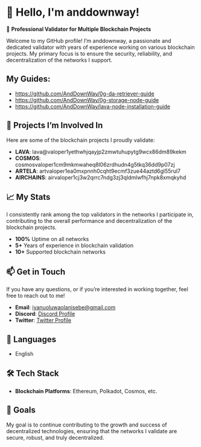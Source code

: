 # 👋 Hello, I'm anddownway!

🚀 **Professional Validator for Multiple Blockchain Projects**

Welcome to my GitHub profile! I’m anddownway, a passionate and dedicated validator with years of experience working on various blockchain projects. My primary focus is to ensure the security, reliability, and decentralization of the networks I support.

## My Guides:

- https://github.com/AndDownWay/0g-da-retriever-guide
- https://github.com/AndDownWay/0g-storage-node-guide
- https://github.com/AndDownWay/lava-node-installation-guide

## 🌟 **Projects I’m Involved In**

Here are some of the blockchain projects I proudly validate:

- **LAVA**: lava@valoper1yethwhjqayjp2zmwtuhupytg9wcx86dm89kekm
- **COSMOS**: cosmosvaloper1cm9mkmwaheq8l06zrdhudn4g5tkq36dd9p07zj
- **ARTELA**: artvaloper1ea0mxpnnh0cqht9ecmf3zue44aztd6gl55rul7
- **AIRCHAINS**: airvaloper1cj3w2qrrc7ndg3zj3qldmlwfhj7npk8xmqkyhd

## 📈 **My Stats**

I consistently rank among the top validators in the networks I participate in, contributing to the overall performance and decentralization of the blockchain projects.

- **100%** Uptime on all networks
- **5+** Years of experience in blockchain validation
- **10+** Supported blockchain networks

## 📫 **Get in Touch**

If you have any questions, or if you’re interested in working together, feel free to reach out to me!

- **Email**: [iyanuoluwaolanisebe@gmail.com](mailto:iyanuoluwaolanisebe@gmail.com)
- **Discord**: [Discord Profile](https://discord.com/users/846701058972712970)
- **Twitter**: [Twitter Profile](https://x.com/AndDownWay)

## 💬 **Languages**

- English

## 🛠️ **Tech Stack**

- **Blockchain Platforms**: Ethereum, Polkadot, Cosmos, etc.

## 🎯 **Goals**

My goal is to continue contributing to the growth and success of decentralized technologies, ensuring that the networks I validate are secure, robust, and truly decentralized.

